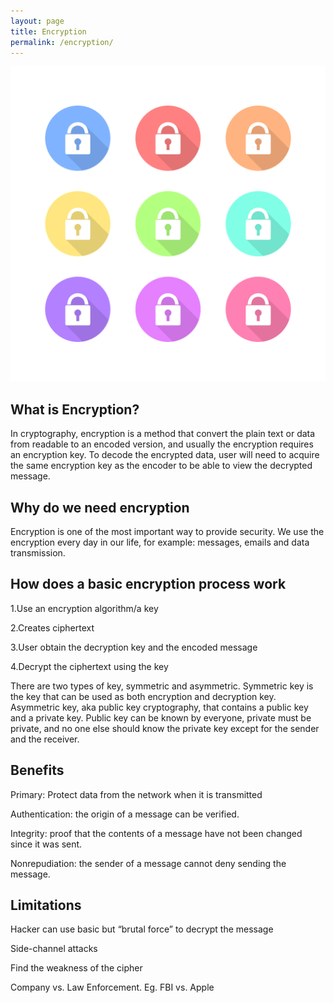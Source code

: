 ```yaml
---
layout: page
title: Encryption
permalink: /encryption/
---
```

![Encryption](/pic/encryption.png)

<h2>What is Encryption?</h2>
In cryptography, encryption is a method that convert the plain text or data from readable to an encoded version, and usually the encryption requires an encryption key.
To decode the encrypted data, user will need to acquire the same encryption key as the encoder to be able to view the decrypted message.


<h2>Why do we need encryption</h2>
Encryption is one of the most important way to provide security.
We use the encryption every day in our life, for example: messages, emails and data transmission.
 
<h2>How does a basic encryption process work</h2>
1.Use an encryption algorithm/a key

2.Creates ciphertext

3.User obtain the decryption key and the encoded message

4.Decrypt the ciphertext using the key

There are two types of key, symmetric and asymmetric. Symmetric key is the key that can be used as both encryption and decryption key. Asymmetric key, aka public key cryptography, that contains a public key and a private key. Public key can be known by everyone, private must be private, and no one else should know the private key except for the sender and the receiver.


<h2>Benefits</h2>
Primary: Protect data from the network when it is transmitted

Authentication: the origin of a message can be verified.

Integrity: proof that the contents of a message have not been changed since it was sent.

Nonrepudiation: the sender of a message cannot deny sending the message.

<h2>Limitations</h2>
Hacker can use basic but “brutal force” to decrypt the message

Side-channel attacks

Find the weakness of the cipher

Company vs. Law Enforcement. Eg. FBI vs. Apple


